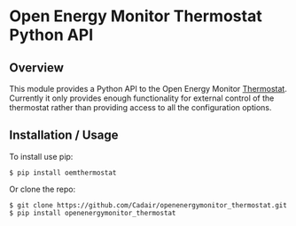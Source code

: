 Open Energy Monitor Thermostat Python API
=====================================================

Overview
--------

This module provides a Python API to the Open Energy
Monitor
[Thermostat](https://shop.openenergymonitor.com/wifi-mqtt-relay-thermostat/).
Currently it only provides enough functionality for external control of the
thermostat rather than providing access to all the configuration options.


Installation / Usage
--------------------

To install use pip:

    $ pip install oemthermostat


Or clone the repo:

    $ git clone https://github.com/Cadair/openenergymonitor_thermostat.git
    $ pip install openenergymonitor_thermostat
    

